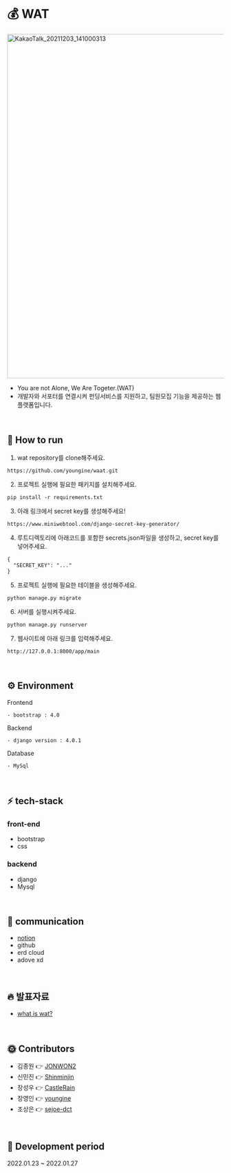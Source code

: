 # 💰 WAT

<img width="800" alt="KakaoTalk_20211203_141000313" src="https://user-images.githubusercontent.com/76805997/151272266-faafe1c6-a67a-4216-bd3c-674d529c24c5.PNG">

- You are not Alone, We Are Togeter.(WAT)
- 개발자와 서포터를 연결시켜 펀딩서비스를 지원하고, 팀원모집 기능을 제공하는 웹 플랫폼입니다.

<br>

## 🚗 How to run

1. wat repository를 clone해주세요.

```
https://github.com/youngine/waat.git
```

2. 프로젝트 실행에 필요한 패키지를 설치해주세요.

```
pip install -r requirements.txt
```

3. 아래 링크에서 secret key를 생성해주세요!

```
https://www.miniwebtool.com/django-secret-key-generator/
```

4. 루트디렉토리에 아래코드를 포함한 secrets.json파일을 생성하고, secret key를 넣어주세요.

```
{
  "SECRET_KEY": "..."
}
```

5. 프로젝트 실행에 필요한 테이블을 생성해주세요.

```
python manage.py migrate
```

6. 서버를 실행시켜주세요.

```
python manage.py runserver
```

7. 웹사이트에 아래 링크를 입력해주세요.

```
http://127.0.0.1:8000/app/main
```

<br>

## ⚙ Environment

Frontend

```
- bootstrap : 4.0
```

Backend

```
- django version : 4.0.1
```

Database

```
- MySql
```

<br>

## ⚡ tech-stack

### front-end

- bootstrap
- css

### backend

- django
- Mysql

<br>

## 📃 communication

- [notion](https://www.notion.so/4-WAT-4cc11ebb588e4f10987c47de0a0c49ba)
- github
- erd cloud
- adove xd

<br>

## 🔥 발표자료

- [what is wat?](https://www.miricanvas.com/v/1v0zl3)

<br>

## 🌞 Contributors

- 김종원 👉 [JONWON2](https://github.com/JONWON2)
- 신민진 👉 [Shinminjin](https://github.com/Shinminjin)
- 장성우 👉 [CastleRain](https://github.com/CastleRain)
- 장영인 👉 [youngine](https://github.com/youngine)
- 조상은 👉 [sejoe-dct](https://github.com/sejoe-dct)

<br>

## 📅 Development period

2022.01.23 ~ 2022.01.27
